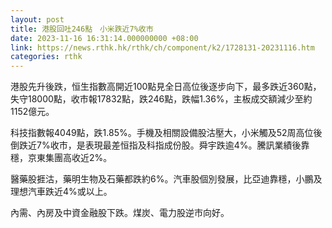 ```yaml
---
layout: post
title: 港股回吐246點　小米跌近7%收市
date: 2023-11-16 16:31:14.000000000 +08:00
link: https://news.rthk.hk/rthk/ch/component/k2/1728131-20231116.htm
categories: rthk
---
```


港股先升後跌，恒生指數高開近100點見全日高位後逐步向下，最多跌近360點，失守18000點，收市報17832點，跌246點，跌幅1.36%，主板成交額減少至約1152億元。

科技指數報4049點，跌1.85%。手機及相關設備股沽壓大，小米觸及52周高位後倒跌近7%收市，是表現最差恒指及科指成份股。舜宇跌逾4%。騰訊業績後靠穩，京東集團高收近2%。

醫藥股捱沽，藥明生物及石藥都跌約6%。汽車股個別發展，比亞迪靠穩，小鵬及理想汽車跌近4%或以上。

內需、內房及中資金融股下跌。煤炭、電力股逆市向好。

